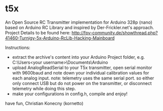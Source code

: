 t5x
===

An Open Source RC Transmitter implementation for Arduino 328p (nano) based on Arduino RC Library and inspired by Der-Frickler.net's approach.
Project Details to be found here: http://fpv-community.de/showthread.php?41460-Turnigy-5x-Arduino-RcLib-Hacking-Mainboard

Instructions: 
- extract the archive's content into your Arduino Project folder, e.g. C:\Users\<your username>\Documents\Arduino 
- upload AnalogReadSerial to your T5x transmitter, open serial monitor with 9600baud and note down your individual calibration values for each analog input.
  note: telemetry uses the same serial port. so either only connect USB but do not power on the transmitter, or disconnect telemetry while doing this step.
- make your configurations in config.h, compile and enjoy!

have fun,
Christian Konecny (kornetto)


